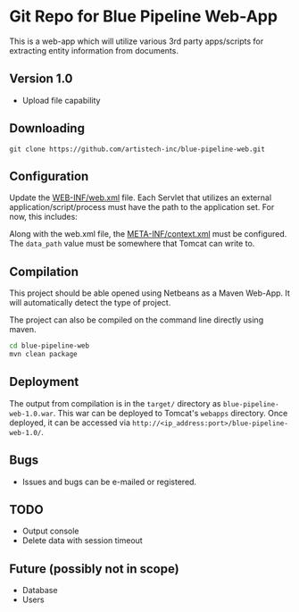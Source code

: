 # Git Repo for Blue Pipeline Web-App

This is a web-app which will utilize various 3rd party apps/scripts for extracting entity information from documents.

## Version 1.0

- Upload file capability

## Downloading

`git clone https://github.com/artistech-inc/blue-pipeline-web.git`

## Configuration

Update the [WEB-INF/web.xml](https://github.com/artistech-inc/blue-pipeline-web/blob/master/src/main/webapp/WEB-INF/web.xml) file. Each Servlet that utilizes an external application/script/process must have the path to the application set. For now, this includes:

Along with the web.xml file, the [META-INF/context.xml](https://github.com/artistech-inc/blue-pipeline-web/blob/master/src/main/webapp/META-INF/context.xml) must be configured. The `data_path` value must be somewhere that Tomcat can write to.

## Compilation

This project should be able opened using Netbeans as a Maven Web-App. It will automatically detect the type of project.

The project can also be compiled on the command line directly using maven.

```sh
cd blue-pipeline-web
mvn clean package
```

## Deployment

The output from compilation is in the `target/` directory as `blue-pipeline-web-1.0.war`. This war can be deployed to Tomcat's `webapps` directory. Once deployed, it can be accessed via `http://<ip_address:port>/blue-pipeline-web-1.0/`.

## Bugs

- Issues and bugs can be e-mailed or registered.

## TODO

- Output console
- Delete data with session timeout

## Future (possibly not in scope)

- Database
- Users
